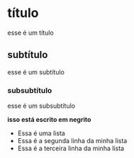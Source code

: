 # título
esse é um título
## subtítulo
esse é um subtítulo
### subsubtítulo
esse é um subsubtítulo

**isso está escrito em negrito**

- Essa é uma lista
- Essa é a segunda linha da minha lista
- Essa é a terceira linha da minha lista

